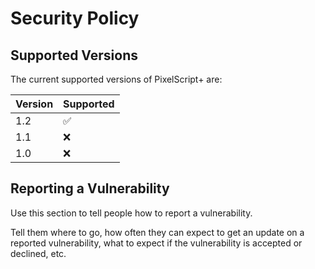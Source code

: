 # Security Policy

## Supported Versions

The current supported versions of PixelScript+ are:

| Version | Supported          |
| ------- | ------------------ |
| 1.2     | :white_check_mark: |
| 1.1     | :x:                |
| 1.0     | :x:                |

## Reporting a Vulnerability

Use this section to tell people how to report a vulnerability.

Tell them where to go, how often they can expect to get an update on a
reported vulnerability, what to expect if the vulnerability is accepted or
declined, etc.
